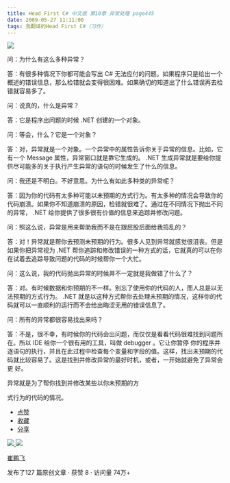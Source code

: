 ```yaml
---
title: Head First C# 中文版 第10章 异常处理 page445
date: 2009-05-27 11:11:00
tags: 我翻译的Head First C#（习作）
---
```

![](https://p-blog.csdn.net/images/p_blog_csdn_net/cuipengfei1/EntryImages/20090325/2009-03-25_13-04-01.jpg)

问：为什么有这么多种异常？

  

答：有很多种情况下你都可能会写出  C#
无法应付的问题。如果程序只是给出一个概述的错误信息，那么检错就会变得很困难。如果确切的知道出了什么错误再去检错就容易多了。

  

问：说真的，什么是异常？

  

答：它是程序出问题的时候  .NET  创建的一个对象。

  

问：等会，什么？它是一个对象？

  

答：对，异常就是一个对象。一个异常中的属性告诉你关于异常的信息。比如，它有一个  Message  属性，异常窗口就是靠它生成的。  .NET
生成异常就是要给你提供尽可能多的关于执行产生异常的语句的时候发生了什么的信息。

  

问：我还是不明白。不好意思。为什么有如此多种类的异常呢？

  

答：因为你的代码有太多种可能以未预期的方式行为。有太多种的情况会导致你的代码崩溃。如果你不知道崩溃的原因，检错就很难了。通过在不同情况下抛出不同的异常，
.NET  给你提供了很多很有价值的信息来追踪并修改问题。

  

问：照这么说，异常是用来帮助我而不是在跟屁股后面给我捣乱的？

  

答：对！异常就是帮你去预测未预期的行为。很多人见到异常就感觉很沮丧。但是如果你把异常视为  .NET
帮你追踪和修改错误的一种方式的话，它就真的可以在你在试着去追踪导致问题的代码的时候帮你一个大忙。

问：这么说，我的代码抛出异常的时候并不一定就是我做错了什么了？

  

答：对。有时候数据和你预期的不一样。别忘了使用你的代码的人，而人总是以无法预期的方式行为。  .NET
就是以这种方式帮你去处理未预期的情况，这样你的代码就可以一直顺利的运行而不会给出晦涩无用的错误信息了。

  

问：所有的异常都很容易找出来吗？

  

答：不是，很不幸，有时候你的代码会出问题，而仅仅是看看代码很难找到问题所在。所以  IDE  给你一个很有用的工具，叫做  debugger  。它让你暂停
你的程序并逐语句的执行，并且在此过程中检查每个变量和字段的值。这样，找出未预期的代码就比较容易了。这是找到并修改异常的最好时机，或者，一开始就避免了异常会更
好。

  

异常就是为了帮你找到并修改某些以你未预期的方

式行为的代码的情况。

  * [ 点赞  ](javascript:;)
  * [ 收藏  ](javascript:;)
  * [ 分享 ](javascript:;)

[ ![](https://profile.csdnimg.cn/5/2/5/3_cuipengfei1)
![](https://g.csdnimg.cn/static/user-reg-year/1x/11.png)
](https://blog.csdn.net/cuipengfei1)

[ 崔鹏飞 ](https://blog.csdn.net/cuipengfei1)

发布了127 篇原创文章  ·  获赞 8  ·  访问量 74万+

